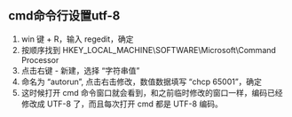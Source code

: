## cmd命令行设置utf-8
1. win 键 + R，输入 regedit，确定
2. 按顺序找到 HKEY_LOCAL_MACHINE\SOFTWARE\Microsoft\Command Processor
3. 点击右键 - 新建，选择 “字符串值”
4. 命名为 “autorun”, 点击右击修改，数值数据填写 “chcp 65001”，确定
5. 这时候打开 cmd 命令窗口就会看到，和之前临时修改的窗口一样，编码已经修改成 UTF-8 了，而且每次打开 cmd 都是 UTF-8 编码。
